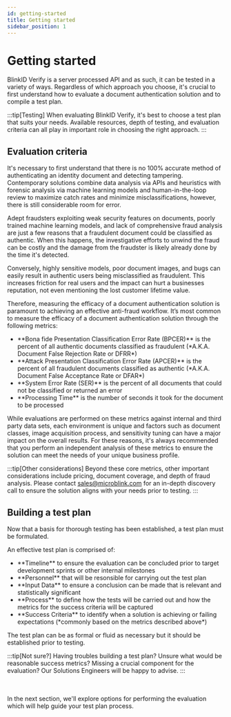 ```yaml
---
id: getting-started
title: Getting started
sidebar_position: 1
---
```


# Getting started

BlinkID Verify is a server processed API and as such, it can be tested in a variety of ways. Regardless of which approach you choose, it's crucial to first understand how to evaluate a document authentication solution and to compile a test plan. 

:::tip[Testing]
When evaluating BlinkID Verify, it's best to choose a test plan that suits your needs. Available resources, depth of testing, and evaluation criteria can all play in important role in choosing the right approach. 
:::

## Evaluation criteria

It's necessary to first understand that there is no 100% accurate method of authenticating an identity document and detecting tampering. Contemporary solutions combine data analysis via APIs and heuristics with forensic analysis via machine learning models and human-in-the-loop review to maximize catch rates and minimize misclassifications, however, there is still considerable room for error.

Adept fraudsters exploiting weak security features on documents, poorly trained machine learning models, and lack of comprehensive fraud analysis are just a few reasons that a fraudulent document could be classified as authentic. When this happens, the investigative efforts to unwind the fraud can be costly and the damage from the fraudster is likely already done by the time it's detected. 

Conversely, highly sensitive models, poor document images, and bugs can easily result in authentic users being misclassified as fraudulent. This increases friction for real users and the impact can hurt a businesses reputation, not even mentioning the lost customer lifetime value. 

Therefore, measuring the efficacy of a document authentication solution is paramount to achieving an effective anti-fraud workflow. It’s most common to measure the efficacy of a document authentication solution through the following metrics:

<ul>
  <li>**Bona fide Presentation Classification Error Rate (BPCER)** is the percent of all authentic documents classified as fraudulent (*A.K.A. Document False Rejection Rate or DFRR*)</li>
  <li>**Attack Presentation Classification Error Rate (APCER)** is the percent of all fraudulent documents classified as authentic (*A.K.A. Document False Acceptance Rate or DFAR*)</li>
  <li>**System Error Rate (SER)** is the percent of all documents that could not be classified or returned an error</li>
  <li>**Processing Time** is the number of seconds it took for the document to be processed</li>
</ul>

While evaluations are performed on these metrics against internal and third party data sets, each environment is unique and factors such as document classes, image acquisition process, and sensitivity tuning can have a major impact on the overall results. For these reasons, it's always recommended that you perform an independent analysis of these metrics to ensure the solution can meet the needs of your unique business profile.

:::tip[Other considerations]
Beyond these core metrics, other important considerations include pricing, document coverage, and depth of fraud analysis. Please contact sales@microblink.com for an in-depth discovery call to ensure the solution aligns with your needs prior to testing.
:::

## Building a test plan

Now that a basis for thorough testing has been established, a test plan must be formulated. 

An effective test plan is comprised of:

<ul>
  <li>**Timeline** to ensure the evaluation can be concluded prior to target development sprints or other internal milestones</li>
  <li>**Personnel** that will be resonsible for carrying out the test plan</li>
  <li>**Input Data** to ensure a conclusion can be made that is relevant and statistically significant</li>
  <li>**Process** to define how the tests will be carried out and how the metrics for the success criteria will be captured</li>
  <li>**Success Criteria** to identify when a solution is achieving or failing expectations (*commonly based on the metrics described above*)</li>
</ul>

The test plan can be as formal or fluid as necessary but it should be established prior to testing.

:::tip[Not sure?]
Having troubles building a test plan? Unsure what would be reasonable success metrics? Missing a crucial component for the evaluation? Our Solutions Engineers will be happy to advise. 
:::

<br></br>
In the next section, we'll explore options for performing the evaluation which will help guide your test plan process.